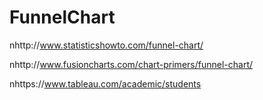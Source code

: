 # FunnelChart


nhttp://www.statisticshowto.com/funnel-chart/

nhttp://www.fusioncharts.com/chart-primers/funnel-chart/

nhttps://www.tableau.com/academic/students

